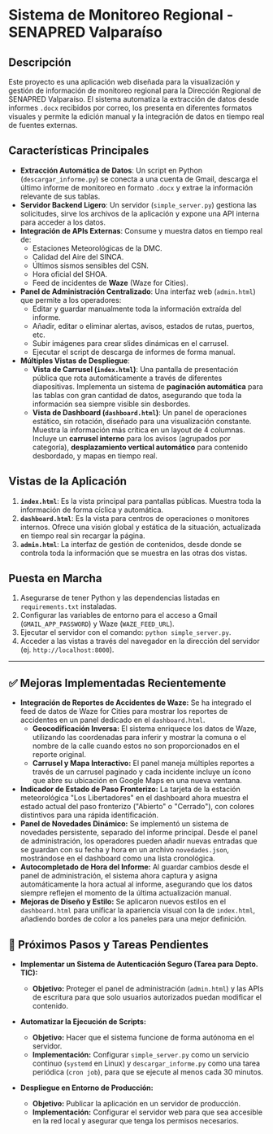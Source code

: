 # Sistema de Monitoreo Regional - SENAPRED Valparaíso

## Descripción

Este proyecto es una aplicación web diseñada para la visualización y gestión de información de monitoreo regional para la Dirección Regional de SENAPRED Valparaíso. El sistema automatiza la extracción de datos desde informes `.docx` recibidos por correo, los presenta en diferentes formatos visuales y permite la edición manual y la integración de datos en tiempo real de fuentes externas.

## Características Principales

-   **Extracción Automática de Datos**: Un script en Python (`descargar_informe.py`) se conecta a una cuenta de Gmail, descarga el último informe de monitoreo en formato `.docx` y extrae la información relevante de sus tablas.
-   **Servidor Backend Ligero**: Un servidor (`simple_server.py`) gestiona las solicitudes, sirve los archivos de la aplicación y expone una API interna para acceder a los datos.
-   **Integración de APIs Externas**: Consume y muestra datos en tiempo real de:
    -   Estaciones Meteorológicas de la DMC.
    -   Calidad del Aire del SINCA.
    -   Últimos sismos sensibles del CSN.
    -   Hora oficial del SHOA.
    -   Feed de incidentes de **Waze** (Waze for Cities).
-   **Panel de Administración Centralizado**: Una interfaz web (`admin.html`) que permite a los operadores:
    -   Editar y guardar manualmente toda la información extraída del informe.
    -   Añadir, editar o eliminar alertas, avisos, estados de rutas, puertos, etc.
    -   Subir imágenes para crear slides dinámicas en el carrusel.
    -   Ejecutar el script de descarga de informes de forma manual.
-   **Múltiples Vistas de Despliegue**:
    -   **Vista de Carrusel (`index.html`)**: Una pantalla de presentación pública que rota automáticamente a través de diferentes diapositivas. Implementa un sistema de **paginación automática** para las tablas con gran cantidad de datos, asegurando que toda la información sea siempre visible sin desbordes.
    -   **Vista de Dashboard (`dashboard.html`)**: Un panel de operaciones estático, sin rotación, diseñado para una visualización constante. Muestra la información más crítica en un layout de 4 columnas. Incluye un **carrusel interno** para los avisos (agrupados por categoría), **desplazamiento vertical automático** para contenido desbordado, y mapas en tiempo real.

## Vistas de la Aplicación

1.  **`index.html`**: Es la vista principal para pantallas públicas. Muestra toda la información de forma cíclica y automática.
2.  **`dashboard.html`**: Es la vista para centros de operaciones o monitores internos. Ofrece una visión global y estática de la situación, actualizada en tiempo real sin recargar la página.
3.  **`admin.html`**: La interfaz de gestión de contenidos, desde donde se controla toda la información que se muestra en las otras dos vistas.

## Puesta en Marcha

1.  Asegurarse de tener Python y las dependencias listadas en `requirements.txt` instaladas.
2.  Configurar las variables de entorno para el acceso a Gmail (`GMAIL_APP_PASSWORD`) y Waze (`WAZE_FEED_URL`).
3.  Ejecutar el servidor con el comando: `python simple_server.py`.
4.  Acceder a las vistas a través del navegador en la dirección del servidor (ej. `http://localhost:8000`).

---

## ✅ Mejoras Implementadas Recientemente

* **Integración de Reportes de Accidentes de Waze:** Se ha integrado el feed de datos de Waze for Cities para mostrar los reportes de accidentes en un panel dedicado en el `dashboard.html`.
    * **Geocodificación Inversa:** El sistema enriquece los datos de Waze, utilizando las coordenadas para inferir y mostrar la comuna o el nombre de la calle cuando estos no son proporcionados en el reporte original.
    * **Carrusel y Mapa Interactivo:** El panel maneja múltiples reportes a través de un carrusel paginado y cada incidente incluye un ícono que abre su ubicación en Google Maps en una nueva ventana.
* **Indicador de Estado de Paso Fronterizo:** La tarjeta de la estación meteorológica "Los Libertadores" en el dashboard ahora muestra el estado actual del paso fronterizo ("Abierto" o "Cerrado"), con colores distintivos para una rápida identificación.
* **Panel de Novedades Dinámico:** Se implementó un sistema de novedades persistente, separado del informe principal. Desde el panel de administración, los operadores pueden añadir nuevas entradas que se guardan con su fecha y hora en un archivo `novedades.json`, mostrándose en el dashboard como una lista cronológica.
* **Autocompletado de Hora del Informe:** Al guardar cambios desde el panel de administración, el sistema ahora captura y asigna automáticamente la hora actual al informe, asegurando que los datos siempre reflejen el momento de la última actualización manual.
* **Mejoras de Diseño y Estilo:** Se aplicaron nuevos estilos en el `dashboard.html` para unificar la apariencia visual con la de `index.html`, añadiendo bordes de color a los paneles para una mejor definición.

## 📝 Próximos Pasos y Tareas Pendientes

* **Implementar un Sistema de Autenticación Seguro (Tarea para Depto. TIC):**
    * **Objetivo:** Proteger el panel de administración (`admin.html`) y las APIs de escritura para que solo usuarios autorizados puedan modificar el contenido.

* **Automatizar la Ejecución de Scripts:**
    * **Objetivo:** Hacer que el sistema funcione de forma autónoma en el servidor.
    * **Implementación:** Configurar `simple_server.py` como un servicio continuo (`systemd` en Linux) y `descargar_informe.py` como una tarea periódica (`cron job`), para que se ejecute al menos cada 30 minutos.

* **Despliegue en Entorno de Producción:**
    * **Objetivo:** Publicar la aplicación en un servidor de producción.
    * **Implementación:** Configurar el servidor web para que sea accesible en la red local y asegurar que tenga los permisos necesarios.